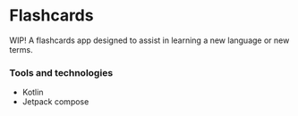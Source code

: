 # Flashcards
WIP! A flashcards app designed to assist in learning a new language or new terms.

### Tools and technologies
 - Kotlin
 - Jetpack compose
